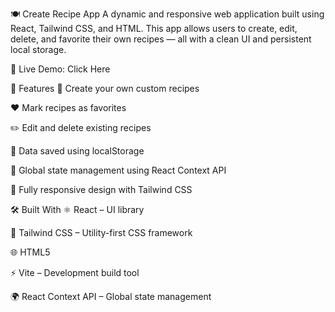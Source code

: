 🍽️ Create Recipe App
A dynamic and responsive web application built using React, Tailwind CSS, and HTML. This app allows users to create, edit, delete, and favorite their own recipes — all with a clean UI and persistent local storage.

🔗 Live Demo: Click Here

🚀 Features
📝 Create your own custom recipes

❤️ Mark recipes as favorites

✏️ Edit and delete existing recipes

💾 Data saved using localStorage

🧠 Global state management using React Context API

📱 Fully responsive design with Tailwind CSS

🛠️ Built With
⚛️ React – UI library

🎨 Tailwind CSS – Utility-first CSS framework

🌐 HTML5

⚡ Vite – Development build tool

🌍 React Context API – Global state management
